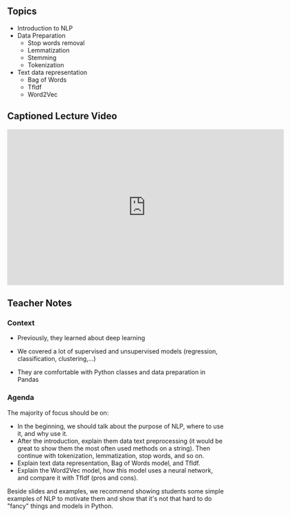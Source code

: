 

## Topics

- Introduction to NLP
- Data Preparation
  - Stop words removal
  - Lemmatization
  - Stemming
  - Tokenization
- Text data representation
  - Bag of Words
  - TfIdf
  - Word2Vec

## Captioned Lecture Video

<iframe src="https://player.vimeo.com/video/669967165?h=35dd704683" width="640" height="360" frameborder="0" allow="autoplay; fullscreen; picture-in-picture" allowfullscreen></iframe>

## Teacher Notes

### Context

- Previously, they learned about deep learning

- We covered a lot of supervised and unsupervised models (regression, classification, clustering,...)
- They are comfortable with Python classes and data preparation in Pandas

### Agenda

The majority of focus should be on:

- In the beginning, we should talk about the purpose of NLP, where to use it, and why use it.
- After the introduction, explain them data text preprocessing (it would be great to show them the most often used methods on a string). Then continue with tokenization, lemmatization, stop words, and so on.
- Explain text data representation, Bag of Words model, and TfIdf.
- Explain the Word2Vec model, how this model uses a neural network, and compare it with TfIdf (pros and cons).

Beside slides and examples, we recommend showing students some simple examples of NLP to motivate them and show that it's not that hard to do "fancy" things and models in Python.
